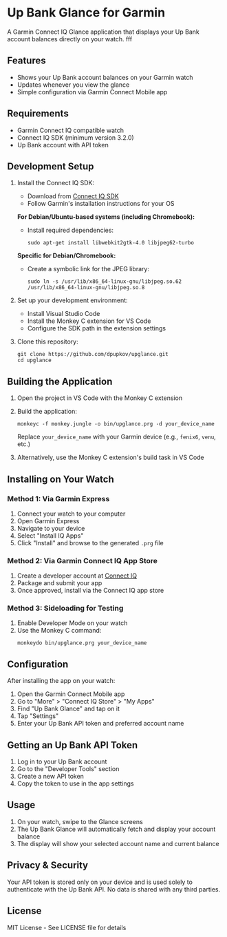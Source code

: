 # Up Bank Glance for Garmin

A Garmin Connect IQ Glance application that displays your Up Bank account balances directly on your watch.
fff
## Features

- Shows your Up Bank account balances on your Garmin watch
- Updates whenever you view the glance
- Simple configuration via Garmin Connect Mobile app

## Requirements

- Garmin Connect IQ compatible watch
- Connect IQ SDK (minimum version 3.2.0)
- Up Bank account with API token

## Development Setup

1. Install the Connect IQ SDK:
   - Download from [Connect IQ SDK](https://developer.garmin.com/connect-iq/sdk/)
   - Follow Garmin's installation instructions for your OS
   
   **For Debian/Ubuntu-based systems (including Chromebook):**
   - Install required dependencies:
     ```
     sudo apt-get install libwebkit2gtk-4.0 libjpeg62-turbo
     ```
   
   **Specific for Debian/Chromebook:**
   - Create a symbolic link for the JPEG library:
     ```
     sudo ln -s /usr/lib/x86_64-linux-gnu/libjpeg.so.62 /usr/lib/x86_64-linux-gnu/libjpeg.so.8
     ```

2. Set up your development environment:
   - Install Visual Studio Code
   - Install the Monkey C extension for VS Code
   - Configure the SDK path in the extension settings

3. Clone this repository:
   ```
   git clone https://github.com/dpupkov/upglance.git
   cd upglance
   ```

## Building the Application

1. Open the project in VS Code with the Monkey C extension

2. Build the application:
   ```
   monkeyc -f monkey.jungle -o bin/upglance.prg -d your_device_name
   ```
   
   Replace `your_device_name` with your Garmin device (e.g., `fenix6`, `venu`, etc.)

3. Alternatively, use the Monkey C extension's build task in VS Code

## Installing on Your Watch

### Method 1: Via Garmin Express

1. Connect your watch to your computer
2. Open Garmin Express
3. Navigate to your device
4. Select "Install IQ Apps"
5. Click "Install" and browse to the generated `.prg` file

### Method 2: Via Garmin Connect IQ App Store

1. Create a developer account at [Connect IQ](https://developer.garmin.com/connect-iq/)
2. Package and submit your app
3. Once approved, install via the Connect IQ app store

### Method 3: Sideloading for Testing

1. Enable Developer Mode on your watch
2. Use the Monkey C command:
   ```
   monkeydo bin/upglance.prg your_device_name
   ```

## Configuration

After installing the app on your watch:

1. Open the Garmin Connect Mobile app
2. Go to "More" > "Connect IQ Store" > "My Apps"
3. Find "Up Bank Glance" and tap on it
4. Tap "Settings"
5. Enter your Up Bank API token and preferred account name

## Getting an Up Bank API Token

1. Log in to your Up Bank account
2. Go to the "Developer Tools" section
3. Create a new API token
4. Copy the token to use in the app settings

## Usage

1. On your watch, swipe to the Glance screens
2. The Up Bank Glance will automatically fetch and display your account balance
3. The display will show your selected account name and current balance

## Privacy & Security

Your API token is stored only on your device and is used solely to authenticate with the Up Bank API. No data is shared with any third parties.

## License

MIT License - See LICENSE file for details
